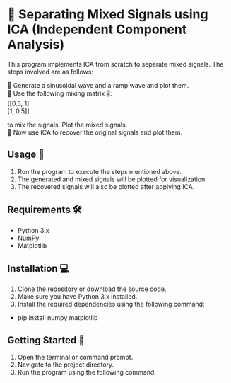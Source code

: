 # 📶 Separating Mixed Signals using ICA (Independent Component Analysis) 

This program implements ICA from scratch to separate mixed signals. The steps involved are as follows:

🔸 Generate a sinusoidal wave and a ramp wave and plot them. <br>
🔸 Use the following mixing matrix 🎚️: <br>
   [[0.5, 1] <br>
   [1, 0.5]]

   to mix the signals. Plot the mixed signals. <br>
🔸 Now use ICA to recover the original signals and plot them. <br>

## Usage 🚀

1. Run the program to execute the steps mentioned above.
2. The generated and mixed signals will be plotted for visualization.
3. The recovered signals will also be plotted after applying ICA.

## Requirements 🛠️

- Python 3.x
- NumPy
- Matplotlib

## Installation 💻

1. Clone the repository or download the source code.
2. Make sure you have Python 3.x installed.
3. Install the required dependencies using the following command:
  - pip install numpy matplotlib

## Getting Started 🏁

1. Open the terminal or command prompt.
2. Navigate to the project directory.
3. Run the program using the following command:

